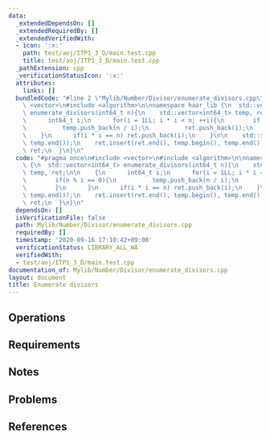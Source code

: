 ```yaml
---
data:
  _extendedDependsOn: []
  _extendedRequiredBy: []
  _extendedVerifiedWith:
  - icon: ':x:'
    path: test/aoj/ITP1_3_D/main.test.cpp
    title: test/aoj/ITP1_3_D/main.test.cpp
  _pathExtension: cpp
  _verificationStatusIcon: ':x:'
  attributes:
    links: []
  bundledCode: "#line 2 \"Mylib/Number/Divisor/enumerate_divisors.cpp\"\n#include\
    \ <vector>\n#include <algorithm>\n\nnamespace haar_lib {\n  std::vector<int64_t>\
    \ enumerate_divisors(int64_t n){\n    std::vector<int64_t> temp, ret;\n\n    {\n\
    \      int64_t i;\n      for(i = 1LL; i * i < n; ++i){\n        if(n % i == 0){\n\
    \          temp.push_back(n / i);\n          ret.push_back(i);\n        }\n  \
    \    }\n      if(i * i == n) ret.push_back(i);\n    }\n\n    std::reverse(temp.begin(),\
    \ temp.end());\n    ret.insert(ret.end(), temp.begin(), temp.end());\n\n    return\
    \ ret;\n  }\n}\n"
  code: "#pragma once\n#include <vector>\n#include <algorithm>\n\nnamespace haar_lib\
    \ {\n  std::vector<int64_t> enumerate_divisors(int64_t n){\n    std::vector<int64_t>\
    \ temp, ret;\n\n    {\n      int64_t i;\n      for(i = 1LL; i * i < n; ++i){\n\
    \        if(n % i == 0){\n          temp.push_back(n / i);\n          ret.push_back(i);\n\
    \        }\n      }\n      if(i * i == n) ret.push_back(i);\n    }\n\n    std::reverse(temp.begin(),\
    \ temp.end());\n    ret.insert(ret.end(), temp.begin(), temp.end());\n\n    return\
    \ ret;\n  }\n}\n"
  dependsOn: []
  isVerificationFile: false
  path: Mylib/Number/Divisor/enumerate_divisors.cpp
  requiredBy: []
  timestamp: '2020-09-16 17:10:42+09:00'
  verificationStatus: LIBRARY_ALL_WA
  verifiedWith:
  - test/aoj/ITP1_3_D/main.test.cpp
documentation_of: Mylib/Number/Divisor/enumerate_divisors.cpp
layout: document
title: Enumerate divisors
---
```


## Operations

## Requirements

## Notes

## Problems

## References
